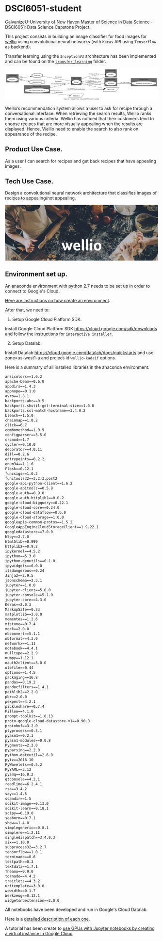 # DSCI6051-student
GalvanizeU-University of New Haven Master of Science in Data Science - DSCI6051: Data Science Capstone Project.

This project consists in building an image classifier for food images for [wellio](http://www/getwellio.com) using convolutional neural networks (with `Keras` API using `Tensorflow` as backend).

Transfer learning using the `InceptionV3` architecture has been implemented and can be found on the [`transfer_learning`](transfer_learning) folder.

<img src='capstone-diagram.png' />

Wellio’s recommendation system allows a user to ask for recipe through a conversational interface. When retrieving the search results, Wellio ranks them using various criteria. Wellio has noticed that their customers tend to choose recipes that are more visually appealing when the results are displayed. Hence, Wellio need to enable the search to also rank on appearance of the recipe.

Product Use Case.
-----------------
As a user I can search for recipes and get back recipes that have appealing images.

Tech Use Case.
--------------
Design a convolutional neural network architecture that classifies images of recipes to appealing/not appealing.

<img src='images/w-1.jpg' />

<!--

Wellio's Architecture.
----------------------

<img src='images/Wellio-Architecture.jpg' />

-->

Environment set up.
-------------------
An anaconda environment with python 2.7 needs to be set up in order to connect to Google's Cloud.

[Here are instructions on how create an  environment](https://uoa-eresearch.github.io/eresearch-cookbook/recipe/2014/11/20/conda/).

After that, we need to:

1. Setup Google Cloud Platform SDK.

Install Google Cloud Platform SDK https://cloud.google.com/sdk/downloads and follow the instructions for `interactive installer`.

2. Setup Datalab.

Install Datalab https://cloud.google.com/datalab/docs/quickstarts and use zone=us-west1-a and project-id `wellio-kadaif` options.

Here is a summary of all installed libraries in the anaconda environment:

```
ansicolors==1.0.2
apache-beam==0.6.0
appdirs==1.4.3
appnope==0.1.0
avro==1.8.1
backports-abc==0.5
backports.shutil-get-terminal-size==1.0.0
backports.ssl-match-hostname==3.4.0.2
bleach==1.5.0
chainmap==1.0.2
click==6.7
combomethod==1.0.9
configparser==3.5.0
crcmod==1.7
cycler==0.10.0
decorator==4.0.11
dill==0.2.6
entrypoints==0.2.2
enum34==1.1.6
Flask==0.12.1
funcsigs==1.0.2
functools32==3.2.3.post2
google-api-python-client==1.6.2
google-apitools==0.5.8
google-auth==0.9.0
google-auth-httplib2==0.0.2
google-cloud-bigquery==0.22.1
google-cloud-core==0.24.0
google-cloud-dataflow==0.6.0
google-cloud-storage==1.0.0
googleapis-common-protos==1.5.2
GoogleAppEngineCloudStorageClient==1.9.22.1
googledatastore==7.0.0
h5py==2.7.0
html5lib==0.999
httplib2==0.9.2
ipykernel==4.5.2
ipython==5.3.0
ipython-genutils==0.1.0
ipywidgets==6.0.0
itsdangerous==0.24
Jinja2==2.9.5
jsonschema==2.5.1
jupyter==1.0.0
jupyter-client==5.0.0
jupyter-console==5.1.0
jupyter-core==4.3.0
Keras==2.0.3
MarkupSafe==0.23
matplotlib==2.0.0
mementos==1.2.6
mistune==0.7.4
mock==2.0.0
nbconvert==5.1.1
nbformat==4.3.0
networkx==1.11
notebook==4.4.1
nulltype==2.2.9
numpy==1.12.1
oauth2client==3.0.0
olefile==0.44
options==1.4.5
packaging==16.8
pandas==0.19.2
pandocfilters==1.4.1
pathlib2==2.2.0
pbr==2.0.0
pexpect==4.2.1
pickleshare==0.7.4
Pillow==4.1.0
prompt-toolkit==1.0.13
proto-google-cloud-datastore-v1==0.90.0
protobuf==3.2.0
ptyprocess==0.5.1
pyasn1==0.2.3
pyasn1-modules==0.0.8
Pygments==2.2.0
pyparsing==2.2.0
python-dateutil==2.6.0
pytz==2016.10
PyWavelets==0.5.2
PyYAML==3.12
pyzmq==16.0.2
qtconsole==4.2.1
readline==6.2.4.1
rsa==3.4.2
say==1.4.5
scandir==1.5
scikit-image==0.13.0
scikit-learn==0.18.1
scipy==0.19.0
seaborn==0.7.1
show==1.4.8
simplegeneric==0.8.1
simplere==1.2.11
singledispatch==3.4.0.3
six==1.10.0
subprocess32==3.2.7
tensorflow==1.0.1
terminado==0.6
testpath==0.3
textdata==1.7.1
Theano==0.9.0
tornado==4.4.2
traitlets==4.3.2
uritemplate==3.0.0
wcwidth==0.1.7
Werkzeug==0.12.1
widgetsnbextension==2.0.0
```

All notebooks have been developed and run in Google's Cloud Datalab.

Here is a [detailed description of each one](Instructions.md).

A tutorial has been create to [use GPUs with Jupyter notebooks by creating a virtual instance in Google Cloud](install_cuda_google_cloud).

